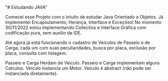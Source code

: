 "# Estudando JAVA" 

Comecei esse Projeto com o intuito de estudar Java Orientado a Objetos.
Já implementei Encapsulamento, Herança, Interface e Exceções!
No momento 30/11/2022 estou implementando Collectios e Interface Gráfica com codificação pura, sem auxílio da IDE.

Até agora já está funcionando o cadastro de Veículos de Passeio e de Carga, cada um com suas peculiaridades, busca por placa, exclusão por placa, consulta com listagem.

Passeio e Carga Herdam de Veiculo.
Passeio e Carga implementam alguns Calculos.
Veiculo instancia um Motor.
Veiculo é abstract (não pode ser instanciada diretamente).

